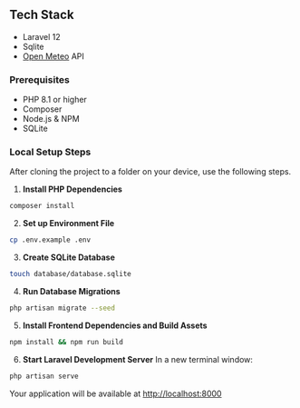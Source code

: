 ## Tech Stack

- Laravel 12
- Sqlite
- [Open Meteo](https://open-meteo.com/) API


### Prerequisites
- PHP 8.1 or higher
- Composer
- Node.js & NPM
- SQLite

### Local Setup Steps

After cloning the project to a folder on your device, use the following steps.

1. **Install PHP Dependencies**
````bash
composer install
````

2. **Set up Environment File**
````bash
cp .env.example .env
````

3. **Create SQLite Database**
````bash
touch database/database.sqlite
````

4. **Run Database Migrations**
````bash
php artisan migrate --seed
````

5. **Install Frontend Dependencies and Build Assets**
````bash
npm install && npm run build
````

6. **Start Laravel Development Server**
In a new terminal window:
````bash
php artisan serve
````

Your application will be available at [http://localhost:8000](http://localhost:8000)
